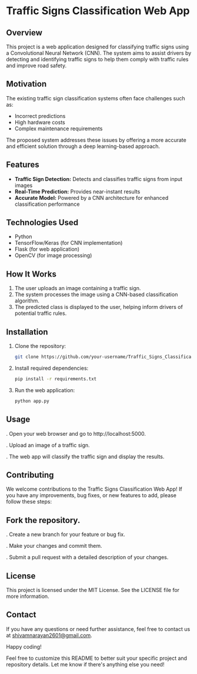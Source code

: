 # Traffic Signs Classification Web App  

## Overview  
This project is a web application designed for classifying traffic signs using a Convolutional Neural Network (CNN). The system aims to assist drivers by detecting and identifying traffic signs to help them comply with traffic rules and improve road safety.  

## Motivation  
The existing traffic sign classification systems often face challenges such as:  
- Incorrect predictions  
- High hardware costs  
- Complex maintenance requirements  

The proposed system addresses these issues by offering a more accurate and efficient solution through a deep learning-based approach.  

## Features  
- **Traffic Sign Detection:** Detects and classifies traffic signs from input images  
- **Real-Time Prediction:** Provides near-instant results  
- **Accurate Model:** Powered by a CNN architecture for enhanced classification performance  

## Technologies Used  
- Python  
- TensorFlow/Keras (for CNN implementation)  
- Flask (for web application)  
- OpenCV (for image processing)  

## How It Works  
1. The user uploads an image containing a traffic sign.  
2. The system processes the image using a CNN-based classification algorithm.  
3. The predicted class is displayed to the user, helping inform drivers of potential traffic rules.  

## Installation  
1. Clone the repository:  
   ```bash
   git clone https://github.com/your-username/Traffic_Signs_Classification_Web_App.git
2. Install required dependencies:
    ```bash
   pip install -r requirements.txt
3. Run the web application:
   ```bash
   python app.py
## Usage
. Open your web browser and go to http://localhost:5000.

. Upload an image of a traffic sign.

. The web app will classify the traffic sign and display the results.

## Contributing
   We welcome contributions to the Traffic Signs Classification Web App! If you have any improvements, bug fixes, or new features to add, please follow these steps:

## Fork the repository.

  . Create a new branch for your feature or bug fix.

  . Make your changes and commit them.

  . Submit a pull request with a detailed description of your changes.

## License
  This project is licensed under the MIT License. See the LICENSE file for more information.

## Contact
  If you have any questions or need further assistance, feel free to contact us at shivamnarayan2601@gmail.com.

Happy coding!

Feel free to customize this README to better suit your specific project and repository details. Let me know if there's anything else you need!
   
